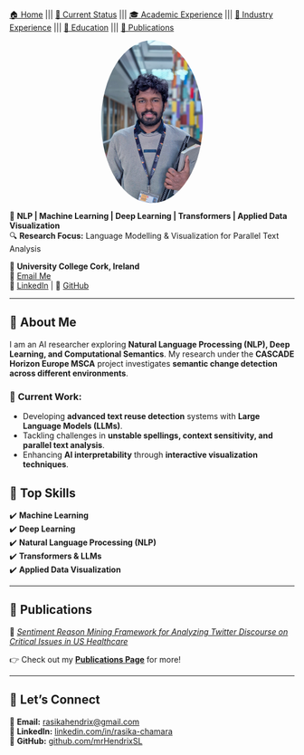 [🏠 Home](index.md) ||| [📌 Current Status](current_status.md) ||| [🎓 Academic Experience](academic_experience.md) ||| [💼 Industry Experience](industry_experience.md) ||| [📘 Education](education.md) ||| [📄 Publications](publications.md)

<img src="assets/img/headshot.jpg" alt="Rasika Edirisinghe" width="180" style="border-radius: 50%; display: block; margin: auto;">

🚀 **NLP | Machine Learning | Deep Learning | Transformers | Applied Data Visualization**  
🔍 **Research Focus:** Language Modelling & Visualization for Parallel Text Analysis  

📍 **University College Cork, Ireland**  
📧 [Email Me](mailto:rasikahendrix@gmail.com)  
🔗 [LinkedIn](https://www.linkedin.com/in/rasika-chamara/) | 📂 [GitHub](https://github.com/mrHendrixSL/)  

---

## 🔬 **About Me**  
I am an AI researcher exploring **Natural Language Processing (NLP), Deep Learning, and Computational Semantics**. My research under the **CASCADE Horizon Europe MSCA** project investigates **semantic change detection across different environments**.  

### 📌 **Current Work:**
- Developing **advanced text reuse detection** systems with **Large Language Models (LLMs)**.
- Tackling challenges in **unstable spellings, context sensitivity, and parallel text analysis**.
- Enhancing **AI interpretability** through **interactive visualization techniques**.


## 🚀 **Top Skills**
✔️ **Machine Learning**  
✔️ **Deep Learning**  
✔️ **Natural Language Processing (NLP)**  
✔️ **Transformers & LLMs**  
✔️ **Applied Data Visualization**  

---

## 📄 **Publications**
📖 *[Sentiment Reason Mining Framework for Analyzing Twitter Discourse on Critical Issues in US Healthcare](https://ieeexplore.ieee.org/document/10215010)*  

👉 Check out my **[Publications Page](publications.md)** for more!

---

## 📩 **Let’s Connect**
📧 **Email:** [rasikahendrix@gmail.com](mailto:rasikahendrix@gmail.com)  
💼 **LinkedIn:** [linkedin.com/in/rasika-chamara](https://www.linkedin.com/in/rasika-chamara/)  
📂 **GitHub:** [github.com/mrHendrixSL](https://github.com/mrHendrixSL/)  

